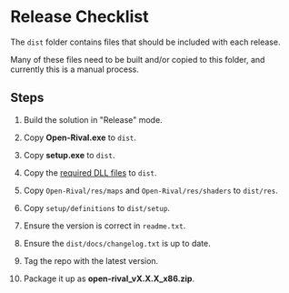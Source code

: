 # Release Checklist

The `dist` folder contains files that should be included with each release.

Many of these files need to be built and/or copied to this folder, and currently this is a manual process.

## Steps

1) Build the solution in "Release" mode.

1) Copy **Open-Rival.exe** to `dist`.

1) Copy **setup.exe** to `dist`.

1) Copy the [required DLL files](/docs/development_quickstart.md#dll-files) to `dist`.

1) Copy `Open-Rival/res/maps` and `Open-Rival/res/shaders` to `dist/res`.

1) Copy `setup/definitions` to `dist/setup`.

1) Ensure the version is correct in `readme.txt`.

1) Ensure the `dist/docs/changelog.txt` is up to date.

1) Tag the repo with the latest version.

1) Package it up as **open-rival_vX.X.X_x86.zip**.
